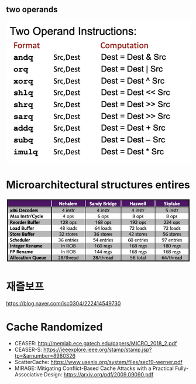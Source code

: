 ## two operands
![a](./a.png)
# Microarchitectural structures entires
![b](./b.png)
# 재즐보프
https://blog.naver.com/isc0304/222414549730

# Cache Randomized
* CEASER: http://memlab.ece.gatech.edu/papers/MICRO_2018_2.pdf
* CEASER-S: https://ieeexplore.ieee.org/stamp/stamp.jsp?tp=&arnumber=8980326
* ScatterCache: https://www.usenix.org/system/files/sec19-werner.pdf
* MIRAGE: Mitigating Conflict-Based Cache Attacks with a Practical Fully-Associative Design: https://arxiv.org/pdf/2009.09090.pdf
